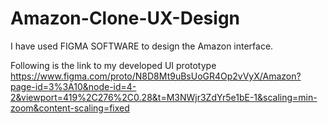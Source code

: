 # Amazon-Clone-UX-Design
I have used FIGMA SOFTWARE to design the Amazon interface.

Following is the link to my developed UI prototype
https://www.figma.com/proto/N8D8Mt9uBsUoGR4Op2vVyX/Amazon?page-id=3%3A10&node-id=4-2&viewport=419%2C276%2C0.28&t=M3NWjr3ZdYr5e1bE-1&scaling=min-zoom&content-scaling=fixed


